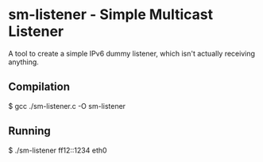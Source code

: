 # sm-listener - Simple Multicast Listener

A tool to create a simple IPv6 dummy listener, which isn't actually
receiving anything.

## Compilation

$ gcc ./sm-listener.c -O sm-listener

## Running

$ ./sm-listener ff12::1234 eth0
